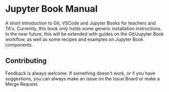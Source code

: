 # Jupyter Book Manual

A short introduction to Git, VSCode and Jupyter Books for teachers and TA's. Currently, this book only holds some generic installation instructions. In the near future, this will be extended with guides on the Git/Jupyter Book workflow, as well as some recipes and examples on Jupyter Book components. 

## Contributing

Feedback is always welcome. If something doesn't work, or if you have suggestions, you can always make an issue on the Issue Board or make a Merge Request. 


